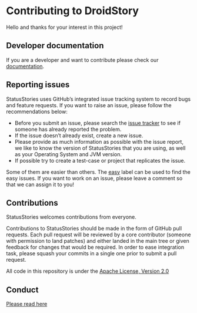 # Contributing to DroidStory

Hello and thanks for your interest in this project!

## Developer documentation

If you are a developer and want to contribute please check our [documentation](http://freedomotic-developer-manual.readthedocs.io).

## Reporting issues

StatusStories uses GitHub’s integrated issue tracking system to record bugs and feature requests. If you want to raise an issue, please follow the recommendations below:

- Before you submit an issue, please search the [issue tracker](https://github.com/RahulJanagouda/StatusStories/issues) to see if someone has already reported the problem.
- If the issue doesn’t already exist, create a new issue.
- Please provide as much information as possible with the issue report, we like to know the version of StatusStories that you are using, as well as your Operating System and JVM version. 
- If possible try to create a test-case or project that replicates the issue. 

Some of them are easier than others. The [easy](https://github.com/RahulJanagouda/StatusStories/labels/easy)
label can be used to find the easy issues. If you want to work on an issue, please leave a comment so that we can assign it to you!


## Contributions

StatusStories welcomes contributions from everyone.

Contributions to StatusStories should be made in the form of GitHub pull requests. Each pull request will
be reviewed by a core contributor (someone with permission to land patches) and either landed in the
main tree or given feedback for changes that would be required.
In order to ease integration task, please squash your commits in a single one prior to submit a pull request.

All code in this repository is under the [Apache License, Version 2.0](http://www.apache.org/licenses/LICENSE-2.0)

## Conduct
[Please read here](https://github.com/RahulJanagouda/StatusStories/blob/master/CODE_OF_CONDUCT.md)
